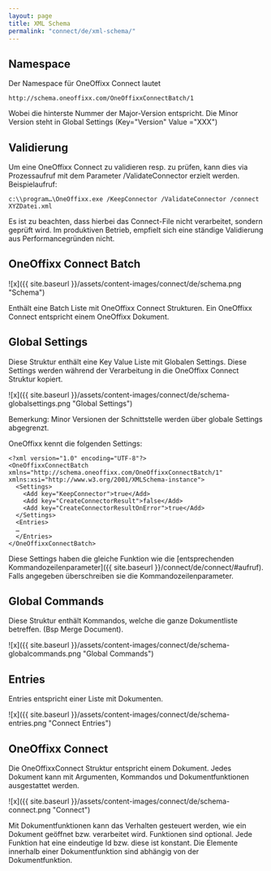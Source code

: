 ```yaml
---
layout: page
title: XML Schema
permalink: "connect/de/xml-schema/"
---
```


## Namespace

Der Namespace für OneOffixx Connect lautet 

    http://schema.oneoffixx.com/OneOffixxConnectBatch/1

Wobei die hinterste Nummer der Major-Version entspricht. Die Minor Version steht in Global Settings (Key="Version" Value ="XXX")

## Validierung

Um eine OneOffixx Connect zu validieren resp. zu prüfen, kann dies via Prozessaufruf mit dem Parameter /ValidateConnector erzielt werden.
Beispielaufruf:

    c:\\program…\OneOffixx.exe /KeepConnector /ValidateConnector /connect XYZDatei.xml

Es ist zu beachten, dass hierbei das Connect-File nicht verarbeitet, sondern geprüft wird. Im produktiven Betrieb, empfielt sich eine ständige Validierung aus Performancegründen nicht.

## OneOffixx Connect Batch

![x]({{ site.baseurl }}/assets/content-images/connect/de/schema.png "Schema")

Enthält eine Batch Liste mit OneOffixx Connect Strukturen. Ein OneOffixx Connect entspricht einem OneOffixx Dokument.

## Global Settings

Diese Struktur enthält eine Key Value Liste mit Globalen Settings. Diese Settings werden während der Verarbeitung in die OneOffixx Connect Struktur kopiert.

![x]({{ site.baseurl }}/assets/content-images/connect/de/schema-globalsettings.png "Global Settings")

Bemerkung: Minor Versionen der Schnittstelle werden über globale Settings abgegrenzt. 

OneOffixx kennt die folgenden Settings:

    <?xml version="1.0" encoding="UTF-8"?>
    <OneOffixxConnectBatch xmlns="http://schema.oneoffixx.com/OneOffixxConnectBatch/1" xmlns:xsi="http://www.w3.org/2001/XMLSchema-instance">
      <Settings>
        <Add key="KeepConnector">true</Add>
        <Add key="CreateConnectorResult">false</Add>
        <Add key="CreateConnectorResultOnError">true</Add>
      </Settings>
      <Entries>
      …
      </Entries>
    </OneOffixxConnectBatch>
	
Diese Settings haben die gleiche Funktion wie die [entsprechenden Kommandozeilenparameter]({{ site.baseurl }}/connect/de/connect/#aufruf). Falls angegeben überschreiben sie die Kommandozeilenparameter.

## Global Commands

Diese Struktur enthält Kommandos, welche die ganze Dokumentliste betreffen. (Bsp Merge Document). 

![x]({{ site.baseurl }}/assets/content-images/connect/de/schema-globalcommands.png "Global Commands")

## Entries

Entries entspricht einer Liste mit Dokumenten.

![x]({{ site.baseurl }}/assets/content-images/connect/de/schema-entries.png "Connect Entries")

## OneOffixx Connect

Die OneOffixxConnect Struktur entspricht einem Dokument. Jedes Dokument kann mit Argumenten, Kommandos und Dokumentfunktionen ausgestattet werden. 

![x]({{ site.baseurl }}/assets/content-images/connect/de/schema-connect.png "Connect")

Mit Dokumentfunktionen kann das Verhalten gesteuert werden, wie ein Dokument geöffnet bzw. verarbeitet wird. Funktionen sind optional. Jede Funktion hat eine eindeutige Id bzw. diese ist konstant. Die Elemente innerhalb einer Dokumentfunktion sind abhängig von der Dokumentfunktion.
